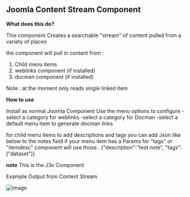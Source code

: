 ## Joomla Content Stream Component

**What does this do?**

This component Creates a searchable "stream" of content pulled from a variety of places 

the component will pull in content from :
1. Child menu items 
2. weblinks component (if installed) 
3. docman component (if installed)

Note : at the moment only reads single linked item 

**How to use**

Install as normal Joomla Component 
Use the menu options to configure
-select a category for weblinks 
-select a category for Docman
-select a default menu item to generate docman links

for child menu items 
to add descriptions and tags you can add Json like below to the notes field 
if your menu item has a Params for "tags" or "itemdesc" component will use those . 
{"description":"test note", "tags":["dataset"]}

**note** This is the J3x Component

Example Output from Content Stream

![image](https://user-images.githubusercontent.com/9959732/192988637-f8b8dcd2-1d84-4d29-8241-15f912c3a0e6.png)
